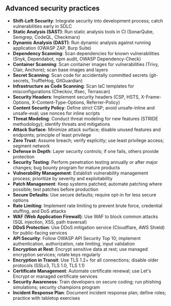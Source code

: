 ## Advanced security practices

- **Shift-Left Security**: Integrate security into development process; catch vulnerabilities early in SDLC
- **Static Analysis (SAST)**: Run static analysis tools in CI (SonarQube, Semgrep, CodeQL, Checkmarx)
- **Dynamic Analysis (DAST)**: Run dynamic analysis against running application (OWASP ZAP, Burp Suite)
- **Dependency Scanning**: Scan dependencies for known vulnerabilities (Snyk, Dependabot, npm audit, OWASP Dependency-Check)
- **Container Scanning**: Scan container images for vulnerabilities (Trivy, Clair, Anchore); scan base images and layers
- **Secret Scanning**: Scan code for accidentally committed secrets (git-secrets, TruffleHog, GitGuardian)
- **Infrastructure as Code Scanning**: Scan IaC templates for misconfigurations (Checkov, tfsec, Terrascan)
- **Security Headers**: Implement security headers (CSP, HSTS, X-Frame-Options, X-Content-Type-Options, Referrer-Policy)
- **Content Security Policy**: Define strict CSP; avoid unsafe-inline and unsafe-eval; use nonces for inline scripts
- **Threat Modeling**: Conduct threat modeling for new features (STRIDE methodology); identify threats and mitigations
- **Attack Surface**: Minimize attack surface; disable unused features and endpoints; principle of least privilege
- **Zero Trust**: Assume breach; verify explicitly; use least privilege access; segment network
- **Defense in Depth**: Layer security controls; if one fails, others provide protection
- **Security Testing**: Perform penetration testing annually or after major changes; bug bounty program for mature products
- **Vulnerability Management**: Establish vulnerability management process; prioritize by severity and exploitability
- **Patch Management**: Keep systems patched; automate patching where possible; test patches before production
- **Secure Defaults**: Use secure defaults; require opt-in for less secure options
- **Rate Limiting**: Implement rate limiting to prevent brute force, credential stuffing, and DoS attacks
- **WAF (Web Application Firewall)**: Use WAF to block common attacks (SQL injection, XSS, path traversal)
- **DDoS Protection**: Use DDoS mitigation service (Cloudflare, AWS Shield) for public-facing services
- **API Security**: Follow OWASP API Security Top 10; implement authentication, authorization, rate limiting, input validation
- **Encryption at Rest**: Encrypt sensitive data at rest; use managed encryption services; rotate keys regularly
- **Encryption in Transit**: Use TLS 1.2+ for all connections; disable older protocols (SSLv3, TLS 1.0, TLS 1.1)
- **Certificate Management**: Automate certificate renewal; use Let's Encrypt or managed certificate services
- **Security Awareness**: Train developers on secure coding; run phishing simulations; security champions program
- **Incident Response Plan**: Document incident response plan; define roles; practice with tabletop exercises
